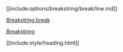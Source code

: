 [[include:options/breakstring/break/line.md]]

[Breakstring break](../)

[Breakstring](../,,/)

[[include:style/heading.html]]